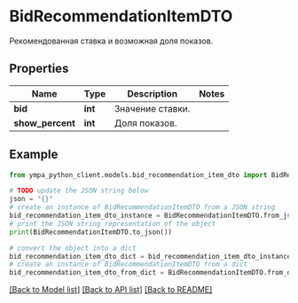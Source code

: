 # BidRecommendationItemDTO

Рекомендованная ставка и возможная доля показов.

## Properties

Name | Type | Description | Notes
------------ | ------------- | ------------- | -------------
**bid** | **int** | Значение ставки. | 
**show_percent** | **int** | Доля показов.  | 

## Example

```python
from ympa_python_client.models.bid_recommendation_item_dto import BidRecommendationItemDTO

# TODO update the JSON string below
json = "{}"
# create an instance of BidRecommendationItemDTO from a JSON string
bid_recommendation_item_dto_instance = BidRecommendationItemDTO.from_json(json)
# print the JSON string representation of the object
print(BidRecommendationItemDTO.to_json())

# convert the object into a dict
bid_recommendation_item_dto_dict = bid_recommendation_item_dto_instance.to_dict()
# create an instance of BidRecommendationItemDTO from a dict
bid_recommendation_item_dto_from_dict = BidRecommendationItemDTO.from_dict(bid_recommendation_item_dto_dict)
```
[[Back to Model list]](../README.md#documentation-for-models) [[Back to API list]](../README.md#documentation-for-api-endpoints) [[Back to README]](../README.md)


